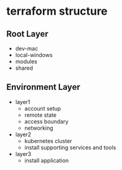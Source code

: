 # terraform structure

## Root Layer

- dev-mac
- local-windows
- modules
- shared

## Environment Layer

- layer1
  - account setup
  - remote state
  - access boundary
  - networking
- layer2
  - kubernetes cluster
  - install supporting services and tools
- layer3
  - install application
